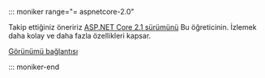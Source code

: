 ::: moniker range="= aspnetcore-2.0"

Takip ettiğiniz öneririz [ASP.NET Core 2.1 sürümünü](xref:razor-pages-start?view=aspnetcore-2.1) Bu öğreticinin. İzlemek daha kolay ve daha fazla özellikleri kapsar.

 [Görünümü bağlantısı](?view=aspnetcore-2.1)

::: moniker-end